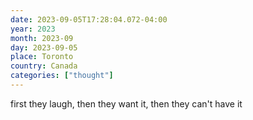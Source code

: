 ```yaml
---
date: 2023-09-05T17:28:04.072-04:00
year: 2023
month: 2023-09
day: 2023-09-05
place: Toronto
country: Canada
categories: ["thought"]
---
```

first they laugh,
then they want it,
then they can't have it
